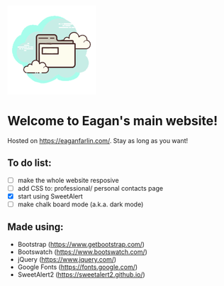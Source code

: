 ![Site-Logo](/Global/Images/Site-Logo.png)

# Welcome to Eagan's main website!
Hosted on https://eaganfarlin.com/.
Stay as long as you want!

## To do list:
- [ ] make the whole website resposive
- [ ] add CSS to: professional/ personal contacts page
- [X] start using SweetAlert
- [ ] make chalk board mode (a.k.a. dark mode)

## Made using:
- Bootstrap (https://www.getbootstrap.com/)
- Bootswatch (https://www.bootswatch.com/)
- jQuery (https://www.jquery.com/)
- Google Fonts (https://fonts.google.com/)
- SweetAlert2 (https://sweetalert2.github.io/)